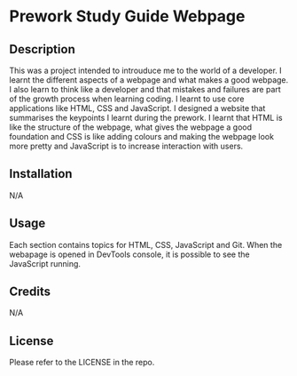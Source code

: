 # Prework Study Guide Webpage

## Description

This was a project intended to introuduce me to the world of a developer. I learnt the different aspects of a webpage and what makes a good webpage. I also learn to think like a developer and that mistakes and failures are part of the growth process when learning coding. I learnt to use core applications like HTML, CSS and JavaScript. I designed a website that summarises the keypoints I learnt during the prework. I learnt that HTML is like the structure of the webpage, what gives the webpage a good foundation and CSS is like adding colours and making the webpage look more pretty and JavaScript is to increase interaction with users. 


## Installation
 N/A


## Usage 
Each section contains topics for HTML, CSS, JavaScript and Git. When the webapage is opened in DevTools console, it is possible to see the JavaScript running. 


## Credits
N/A

## License
Please refer to the LICENSE in the repo.


